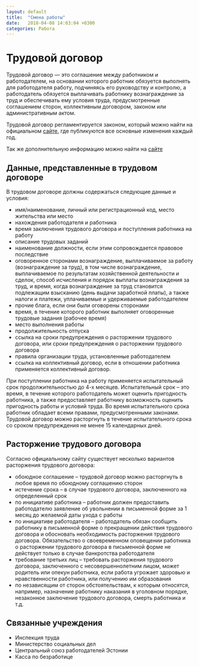 ```yaml
---
layout: default
title:  "Смена работы"
date:   2018-04-08 14:03:04 +0300
categories: Работа
---
```


# Трудовой договор

Трудовой договор — это соглашение между работником и работодателем, на основании которого работник обязуется выполнять для работодателя работу, подчиняясь его руководству и контролю, 
а работодатель обязуется выплачивать работнику вознаграждение за труд и обеспечивать ему условия труда, предусмотренные соглашением сторон, коллективным договором, законом или административным актом.

Трудовой договор регламентируется законом, который можно найти на официальном [сайте](https://www.juristaitab.ee/ru/zakonodatelstvo/zakon-o-trudovom-dogovore), где публикуются все основные изменения каждый год.

Так же дополнительную информацию можно найти на [сайте](https://www.eesti.ee/ru/rabota-i-trudovye-otnosenia/osnovy-raboty/trudovoj-dogovor/)

## Данные, представленные в трудовом договоре

В трудовом договоре должны содержаться следующие данные и условия:

* имя/наименование, личный или регистрационный код, место жительства или место
* нахождения работодателя и работника
* время заключения трудового договора и поступления работника на работу
* описание трудовых заданий
* наименование должности, если этим сопровождается правовое последствие
* оговоренное сторонами вознаграждение, выплачиваемое за работу (вознаграждение за труд), в том числе вознаграждение, выплачиваемое по результатам хозяйственной деятельности и сделок, способ исчисления и порядок выплаты вознаграждения за труд, и время, когда вознаграждение за труд становится подлежащим взысканию (день выдачи заработной платы), а также налоги и платежи, уплачиваемые и удерживаемые работодателем
* прочие блага, если они были оговорены сторонами
* время, в течение которого работник выполняет оговоренные трудовые задания (рабочее время)
* место выполнения работы
* продолжительность отпуска
* ссылка на сроки предупреждения о расторжении трудового договора, или сроки предупреждения о расторжении трудового договора
* правила организации труда, установленные работодателем
* ссылка на коллективный договор, если в отношении работника применяется коллективный договор.

При поступлении работника на работу применяется испытательный срок продолжительностью до 4-х месяцев. Испытательный срок – это время, в течение которого работодатель может оценить пригодность работника, а также предоставляет работнику возможность оценить пригодность работы и условий труда. Во время испытательного срока работник обладает всеми правами, предусмотренными законами. Трудовой договор можно расторгнуть в течение испытательного срока со сроком предупреждения не менее 15 календарных дней.

## Расторжение трудового договора

Согласно официальному сайту существует несколько вариантов расторжения трудового договора:

* обоюдное соглашение – трудовой договор можно расторгнуть в любое время по обоюдному соглашению сторон
* истечение срока – в случае трудового договора, заключенного на определенный срок
* по инициативе работника – работник должен предоставить работодателю заявление об увольнении в письменной форме за 1 месяц до желаемой даты ухода с работы
* по инициативе работодателя – работодатель обязан сообщить работнику в письменной форме о прекращении действия трудового договора и обосновать необходимость расторжения трудового договора. Обязательство о своевременном оповещении работника о расторжении трудового договора в письменной форме не действует только в случае банкротства работодателя
* требование третьих лиц – требовать расторжения трудового договора, заключенного с несовершеннолетним лицом, может родитель или опекун работника, если работа угрожает здоровью и нравственности работника, или получению им образования
* по независящим от сторон обстоятельствам, к которым относятся, например, назначение работнику наказания в уголовном порядке, незаконное заключение трудового договора, смерть работника и т.д.

## Связанные учреждения

* Инспекция труда
* Министерствo социальных дел
* Центральный союз работодателей Эстонии
* Касса по безработице